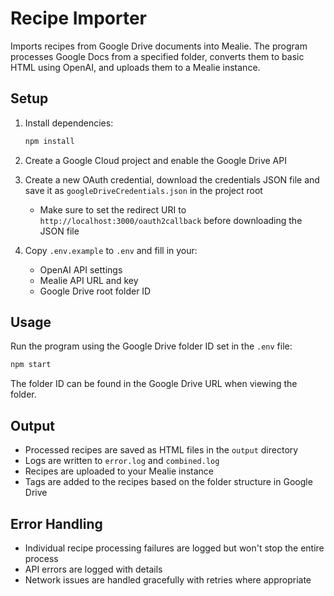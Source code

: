 # Recipe Importer

Imports recipes from Google Drive documents into Mealie. The program processes Google Docs from a specified folder, converts them to basic HTML using OpenAI, and uploads them to a Mealie instance.

## Setup

1. Install dependencies:
   ```bash
   npm install
   ```

2. Create a Google Cloud project and enable the Google Drive API
3. Create a new OAuth credential, download the credentials JSON file and save it as `googleDriveCredentials.json` in the project root
   - Make sure to set the redirect URI to `http://localhost:3000/oauth2callback` before downloading the JSON file
4. Copy `.env.example` to `.env` and fill in your:
   - OpenAI API settings
   - Mealie API URL and key
   - Google Drive root folder ID

## Usage

Run the program using the Google Drive folder ID set in the `.env` file:

```bash
npm start
```

The folder ID can be found in the Google Drive URL when viewing the folder.

## Output

- Processed recipes are saved as HTML files in the `output` directory
- Logs are written to `error.log` and `combined.log`
- Recipes are uploaded to your Mealie instance
- Tags are added to the recipes based on the folder structure in Google Drive

## Error Handling

- Individual recipe processing failures are logged but won't stop the entire process
- API errors are logged with details
- Network issues are handled gracefully with retries where appropriate